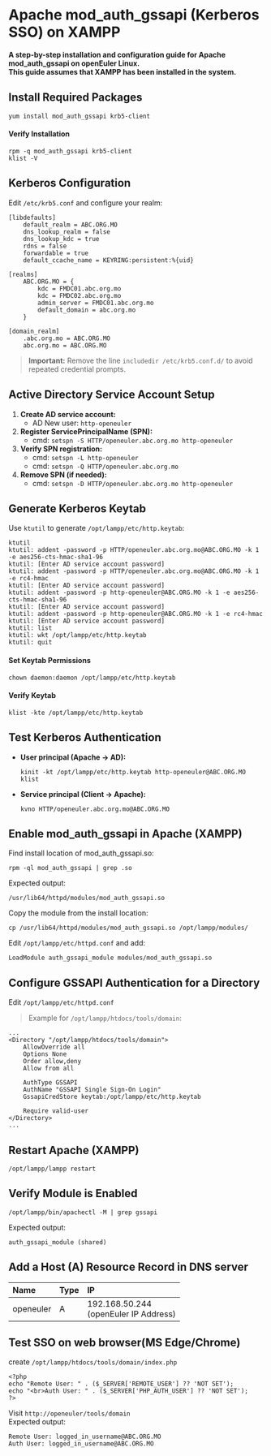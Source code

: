 # Apache mod_auth_gssapi (Kerberos SSO) on XAMPP
**A step-by-step installation and configuration guide for Apache mod_auth_gssapi on openEuler Linux.**  
**This guide assumes that XAMPP has been installed in the system.**

## Install Required Packages
```
yum install mod_auth_gssapi krb5-client
```

#### Verify Installation
```
rpm -q mod_auth_gssapi krb5-client
klist -V
```

## Kerberos Configuration

Edit `/etc/krb5.conf` and configure your realm:
```
[libdefaults]
    default_realm = ABC.ORG.MO
    dns_lookup_realm = false
    dns_lookup_kdc = true
    rdns = false
    forwardable = true
    default_ccache_name = KEYRING:persistent:%{uid}

[realms]
    ABC.ORG.MO = {
        kdc = FMDC01.abc.org.mo
        kdc = FMDC02.abc.org.mo
        admin_server = FMDC01.abc.org.mo
        default_domain = abc.org.mo
    }

[domain_realm]
    .abc.org.mo = ABC.ORG.MO
    abc.org.mo = ABC.ORG.MO
```
> **Important:** Remove the line `includedir /etc/krb5.conf.d/` to avoid repeated credential prompts.

## Active Directory Service Account Setup

1. **Create AD service account:**
   - AD New user: `http-openeuler`
2. **Register ServicePrincipalName (SPN):**
   - cmd: `setspn -S HTTP/openeuler.abc.org.mo http-openeuler`
3. **Verify SPN registration:**
   - cmd: `setspn -L http-openeuler`
   - cmd: `setspn -Q HTTP/openeuler.abc.org.mo`
4. **Remove SPN (if needed):**
   - cmd: `setspn -D HTTP/openeuler.abc.org.mo http-openeuler`

## Generate Kerberos Keytab

Use `ktutil` to generate `/opt/lampp/etc/http.keytab`:
```
ktutil
ktutil: addent -password -p HTTP/openeuler.abc.org.mo@ABC.ORG.MO -k 1 -e aes256-cts-hmac-sha1-96
ktutil: [Enter AD service account password]
ktutil: addent -password -p HTTP/openeuler.abc.org.mo@ABC.ORG.MO -k 1 -e rc4-hmac
ktutil: [Enter AD service account password]
ktutil: addent -password -p http-openeuler@ABC.ORG.MO -k 1 -e aes256-cts-hmac-sha1-96
ktutil: [Enter AD service account password]
ktutil: addent -password -p http-openeuler@ABC.ORG.MO -k 1 -e rc4-hmac
ktutil: [Enter AD service account password]
ktutil: list
ktutil: wkt /opt/lampp/etc/http.keytab
ktutil: quit
```

#### Set Keytab Permissions
```
chown daemon:daemon /opt/lampp/etc/http.keytab
```

#### Verify Keytab
```
klist -kte /opt/lampp/etc/http.keytab
```

## Test Kerberos Authentication

- **User principal (Apache → AD):**
  ```
  kinit -kt /opt/lampp/etc/http.keytab http-openeuler@ABC.ORG.MO
  klist
  ```
- **Service principal (Client → Apache):**
  ```
  kvno HTTP/openeuler.abc.org.mo@ABC.ORG.MO
  ```

## Enable mod_auth_gssapi in Apache (XAMPP)
Find install location of mod_auth_gssapi.so:
```
rpm -ql mod_auth_gssapi | grep .so
```
Expected output:
```
/usr/lib64/httpd/modules/mod_auth_gssapi.so
```
Copy the module from the install location:
```
cp /usr/lib64/httpd/modules/mod_auth_gssapi.so /opt/lampp/modules/
```

Edit `/opt/lampp/etc/httpd.conf` and add:
```
LoadModule auth_gssapi_module modules/mod_auth_gssapi.so
```

## Configure GSSAPI Authentication for a Directory
Edit `/opt/lampp/etc/httpd.conf`  
>Example for `/opt/lampp/htdocs/tools/domain`:
```
...
<Directory "/opt/lampp/htdocs/tools/domain">
    AllowOverride all
    Options None
    Order allow,deny
    Allow from all

    AuthType GSSAPI
    AuthName "GSSAPI Single Sign-On Login"
    GssapiCredStore keytab:/opt/lampp/etc/http.keytab

    Require valid-user
</Directory>
...
```

## Restart Apache (XAMPP)
```
/opt/lampp/lampp restart
```

## Verify Module is Enabled
```
/opt/lampp/bin/apachectl -M | grep gssapi
```
Expected output:
```
auth_gssapi_module (shared)
```
## Add a Host (A) Resource Record in DNS server
Name  | Type  | IP 
:---  | :---  | :--- 
openeuler | A | 192.168.50.244<br>(openEuler IP Address)
## Test SSO on web browser(MS Edge/Chrome)
create `/opt/lampp/htdocs/tools/domain/index.php` 
```
<?php
echo "Remote User: " . ($_SERVER['REMOTE_USER'] ?? 'NOT SET');
echo "<br>Auth User: " . ($_SERVER['PHP_AUTH_USER'] ?? 'NOT SET');
?>
```
Visit `http://openeuler/tools/domain`  
Expected output:
```
Remote User: logged_in_username@ABC.ORG.MO
Auth User: logged_in_username@ABC.ORG.MO
```
